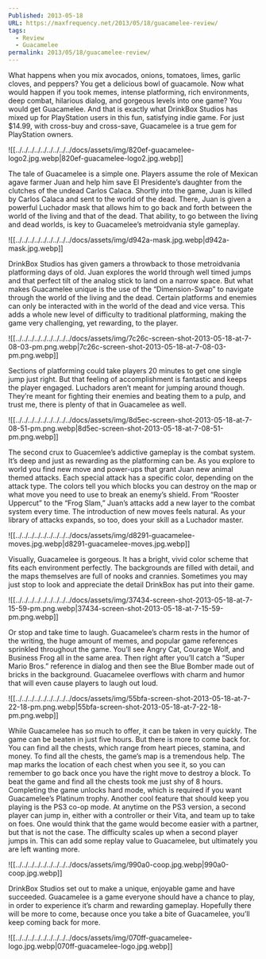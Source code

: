 ```yaml
---
Published: 2013-05-18
URL: https://maxfrequency.net/2013/05/18/guacamelee-review/
tags:
  - Review
  - Guacamelee
permalink: 2013/05/18/guacamelee-review/
---
```

What happens when you mix avocados, onions, tomatoes, limes, garlic cloves, and peppers? You get a delicious bowl of guacamole. Now what would happen if you took memes, intense platforming, rich environments, deep combat, hilarious dialog, and gorgeous levels into one game? You would get Guacamelee. And that is exactly what DrinkBox Studios has mixed up for PlayStation users in this fun, satisfying indie game. For just $14.99, with cross-buy and cross-save, Guacamelee is a true gem for PlayStation owners.

![[../../../../../../../../../docs/assets/img/820ef-guacamelee-logo2.jpg.webp|820ef-guacamelee-logo2.jpg.webp]]

The tale of Guacamelee is a simple one. Players assume the role of Mexican agave farmer Juan and help him save El Presidente’s daughter from the clutches of the undead Carlos Calaca. Shortly into the game, Juan is killed by Carlos Calaca and sent to the world of the dead. There, Juan is given a powerful Luchador mask that allows him to go back and forth between the world of the living and that of the dead. That ability, to go between the living and dead worlds, is key to Guacamelee’s metroidvania style gameplay.

![[../../../../../../../../../docs/assets/img/d942a-mask.jpg.webp|d942a-mask.jpg.webp]]

DrinkBox Studios has given gamers a throwback to those metroidvania platforming days of old. Juan explores the world through well timed jumps and that perfect tilt of the analog stick to land on a narrow space. But what makes Guacamelee unique is the use of the “Dimension-Swap” to navigate through the world of the living and the dead. Certain platforms and enemies can only be interacted with in the world of the dead and vice versa. This adds a whole new level of difficulty to traditional platforming, making the game very challenging, yet rewarding, to the player.

![[../../../../../../../../../docs/assets/img/7c26c-screen-shot-2013-05-18-at-7-08-03-pm.png.webp|7c26c-screen-shot-2013-05-18-at-7-08-03-pm.png.webp]]

Sections of platforming could take players 20 minutes to get one single jump just right. But that feeling of accomplishment is fantastic and keeps the player engaged. Luchadors aren’t meant for jumping around though. They’re meant for fighting their enemies and beating them to a pulp, and trust me, there is plenty of that in Guacamelee as well.

![[../../../../../../../../../docs/assets/img/8d5ec-screen-shot-2013-05-18-at-7-08-51-pm.png.webp|8d5ec-screen-shot-2013-05-18-at-7-08-51-pm.png.webp]]

The second crux to Guacemlee’s addictive gameplay is the combat system. It’s deep and just as rewarding as the platforming can be. As you explore to world you find new move and power-ups that grant Juan new animal themed attacks. Each special attack has a specific color, depending on the attack type. The colors tell you which blocks you can destroy on the map or what move you need to use to break an enemy’s shield. From “Rooster Uppercut” to the “Frog Slam,” Juan’s attacks add a new layer to the combat system every time. The introduction of new moves feels natural. As your library of attacks expands, so too, does your skill as a Luchador master.

![[../../../../../../../../../docs/assets/img/d8291-guacamelee-moves.jpg.webp|d8291-guacamelee-moves.jpg.webp]]

Visually, Guacamelee is gorgeous. It has a bright, vivid color scheme that fits each environment perfectly. The backgrounds are filled with detail, and the maps themselves are full of nooks and crannies. Sometimes you may just stop to look and appreciate the detail DrinkBox has put into their game.

![[../../../../../../../../../docs/assets/img/37434-screen-shot-2013-05-18-at-7-15-59-pm.png.webp|37434-screen-shot-2013-05-18-at-7-15-59-pm.png.webp]]

Or stop and take time to laugh. Guacamelee’s charm rests in the humor of the writing, the huge amount of memes, and popular game references sprinkled throughout the game. You’ll see Angry Cat, Courage Wolf, and Business Frog all in the same area. Then right after you’ll catch a “Super Mario Bros.” reference in dialog and then see the Blue Bomber made out of bricks in the background. Guacamelee overflows with charm and humor that will even cause players to laugh out loud.

![[../../../../../../../../../docs/assets/img/55bfa-screen-shot-2013-05-18-at-7-22-18-pm.png.webp|55bfa-screen-shot-2013-05-18-at-7-22-18-pm.png.webp]]

While Guacamelee has so much to offer, it can be taken in very quickly. The game can be beaten in just five hours. But there is more to come back for. You can find all the chests, which range from heart pieces, stamina, and money. To find all the chests, the game’s map is a tremendous help. The map marks the location of each chest when you see it, so you can remember to go back once you have the right move to destroy a block. To beat the game and find all the chests took me just shy of 8 hours. Completing the game unlocks hard mode, which is required if you want Guacamelee’s Platinum trophy. Another cool feature that should keep you playing is the PS3 co-op mode. At anytime on the PS3 version, a second player can jump in, either with a controller or their Vita, and team up to take on foes. One would think that the game would become easier with a partner, but that is not the case. The difficulty scales up when a second player jumps in. This can add some replay value to Guacamelee, but ultimately you are left wanting more.

![[../../../../../../../../../docs/assets/img/990a0-coop.jpg.webp|990a0-coop.jpg.webp]]

DrinkBox Studios set out to make a unique, enjoyable game and have succeeded. Guacamelee is a game everyone should have a chance to play, in order to experience it’s charm and rewarding gameplay. Hopefully there will be more to come, because once you take a bite of Guacamelee, you’ll keep coming back for more.

![[../../../../../../../../../docs/assets/img/070ff-guacamelee-logo.jpg.webp|070ff-guacamelee-logo.jpg.webp]]
